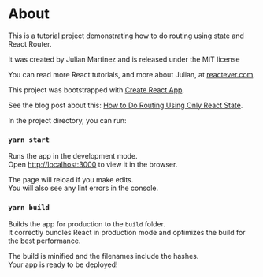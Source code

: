 # About

This is a tutorial project demonstrating how to do routing using state and React Router.

It was created by Julian Martinez and is released under the MIT license

You can read more React tutorials, and more about Julian, at [reactever.com](https://www.reactever.com).

This project was bootstrapped with [Create React App](https://github.com/facebook/create-react-app).

See the blog post about this: [How to Do Routing Using Only React State](https://www.reactever.com/react-state-routing).

In the project directory, you can run:

### `yarn start`

Runs the app in the development mode.<br />
Open [http://localhost:3000](http://localhost:3000) to view it in the browser.

The page will reload if you make edits.<br />
You will also see any lint errors in the console.

### `yarn build`

Builds the app for production to the `build` folder.<br />
It correctly bundles React in production mode and optimizes the build for the best performance.

The build is minified and the filenames include the hashes.<br />
Your app is ready to be deployed!


